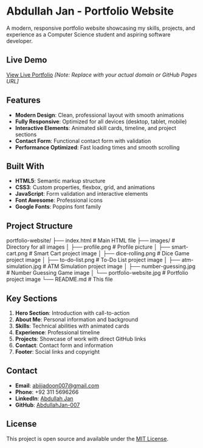# Abdullah Jan - Portfolio Website

A modern, responsive portfolio website showcasing my skills, projects, and experience as a Computer Science student and aspiring software developer.

## Live Demo

[View Live Portfolio](https://your-domain.com) *[Note: Replace with your actual domain or GitHub Pages URL]*

## Features

- **Modern Design**: Clean, professional layout with smooth animations
- **Fully Responsive**: Optimized for all devices (desktop, tablet, mobile)
- **Interactive Elements**: Animated skill cards, timeline, and project sections
- **Contact Form**: Functional contact form with validation
- **Performance Optimized**: Fast loading times and smooth scrolling

##  Built With

- **HTML5**: Semantic markup structure
- **CSS3**: Custom properties, flexbox, grid, and animations
- **JavaScript**: Form validation and interactive elements
- **Font Awesome**: Professional icons
- **Google Fonts**: Poppins font family

## Project Structure

portfolio-website/
├── index.html          # Main HTML file
├── images/             # Directory for all images
│   ├── profile.png     # Profile picture
│   ├── smart-cart.png  # Smart Cart project image
│   ├── dice-rolling.png # Dice Game project image
│   ├── to-do-list.png  # To-Do List project image
│   ├── atm-simulation.jpg # ATM Simulation project image
│   ├── number-guessing.jpg # Number Guessing Game image
│   └── portfolio-website.jpg # Portfolio project image
└── README.md           # This file

## Key Sections

1. **Hero Section**: Introduction with call-to-action
2. **About Me**: Personal information and background
3. **Skills**: Technical abilities with animated cards
4. **Experience**: Professional timeline
5. **Projects**: Showcase of work with direct GitHub links
6. **Contact**: Contact form and information
7. **Footer**: Social links and copyright

## Contact

- **Email**: abiijadoon007@gmail.com
- **Phone**: +92 311 5696266
- **LinkedIn**: [Abdullah Jan](https://www.linkedin.com/in/abdullah-jan-128587343)
- **GitHub**: [AbdullahJan-007](https://github.com/AbdullahJan-007)

## License

This project is open source and available under the [MIT License](LICENSE).
